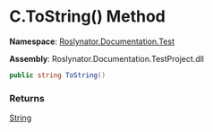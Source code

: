 # C\.ToString\(\) Method

**Namespace**: [Roslynator.Documentation.Test](../../README.md)

**Assembly**: Roslynator\.Documentation\.TestProject\.dll

```csharp
public string ToString()
```

### Returns

[String](https://docs.microsoft.com/en-us/dotnet/api/system.string)

